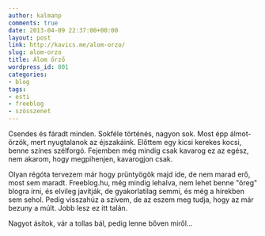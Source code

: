 ```yaml
---
author: kalmanp
comments: true
date: 2013-04-09 22:37:00+00:00
layout: post
link: http://kavics.me/alom-orzo/
slug: alom-orzo
title: Álom őrző
wordpress_id: 801
categories:
- blog
tags:
- esti
- freeblog
- szösszenet
---
```


Csendes és fáradt minden. Sokféle történés, nagyon sok. Most épp álmot-őrzök, mert nyugtalanok az éjszakáink. Előttem egy kicsi kerekes kocsi, benne színes szélforgó. Fejemben még mindig csak kavarog ez az egész, nem akarom, hogy megpihenjen, kavarogjon csak.

Olyan régóta tervezem már hogy prüntyögök majd ide, de nem marad erő, most sem maradt. Freeblog.hu, még mindig lehalva, nem lehet benne "öreg" blogra írni, és elvileg javítják, de gyakorlatilag semmi, és még a hírekben sem sehol. Pedig visszahúz a szívem, de az eszem meg tudja, hogy az már bezuny a múlt. Jobb lesz ez itt talán.

Nagyot ásítok, vár a tollas bál, pedig lenne bőven miről...
